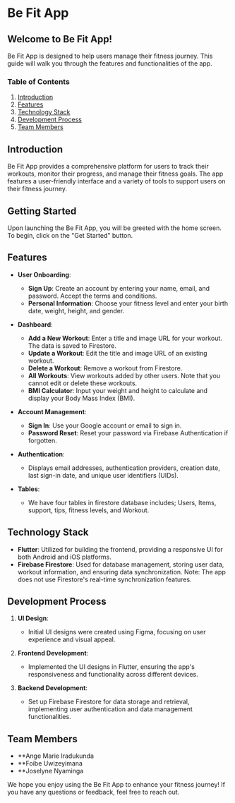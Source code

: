 # Be Fit App

## Welcome to Be Fit App!

Be Fit App is designed to help users manage their fitness journey. This guide will walk you through the features and functionalities of the app.

### Table of Contents
1. [Introduction](#introduction)
2. [Features](#features)
3. [Technology Stack](#technology-stack)
4. [Development Process](#development-process)
5. [Team Members](#team-members)

## Introduction

Be Fit App provides a comprehensive platform for users to track their workouts, monitor their progress, and manage their fitness goals. The app features a user-friendly interface and a variety of tools to support users on their fitness journey.

## Getting Started
Upon launching the Be Fit App, you will be greeted with the home screen. To begin, click on the "Get Started" button.

## Features

- **User Onboarding**:
  - **Sign Up**: Create an account by entering your name, email, and password. Accept the terms and conditions.
  - **Personal Information**: Choose your fitness level and enter your birth date, weight, height, and gender.

- **Dashboard**:
  - **Add a New Workout**: Enter a title and image URL for your workout. The data is saved to Firestore.
  - **Update a Workout**: Edit the title and image URL of an existing workout.
  - **Delete a Workout**: Remove a workout from Firestore.
  - **All Workouts**: View workouts added by other users. Note that you cannot edit or delete these workouts.
  - **BMI Calculator**: Input your weight and height to calculate and display your Body Mass Index (BMI).

- **Account Management**:
  - **Sign In**: Use your Google account or email to sign in.
  - **Password Reset**: Reset your password via Firebase Authentication if forgotten.

- **Authentication**:
  - Displays email addresses, authentication providers, creation date, last sign-in date, and unique user identifiers (UIDs).
 
- **Tables**:
  - We have four tables in firestore database includes; Users, Items, support, tips, fitness levels, and Workout.
## Technology Stack

- **Flutter**: Utilized for building the frontend, providing a responsive UI for both Android and iOS platforms.
- **Firebase Firestore**: Used for database management, storing user data, workout information, and ensuring data synchronization. Note: The app does not use Firestore's real-time synchronization features.

## Development Process

1. **UI Design**:
   - Initial UI designs were created using Figma, focusing on user experience and visual appeal.

2. **Frontend Development**:
   - Implemented the UI designs in Flutter, ensuring the app's responsiveness and functionality across different devices.

3. **Backend Development**:
   - Set up Firebase Firestore for data storage and retrieval, implementing user authentication and data management functionalities.

## Team Members

- **Ange Marie Iradukunda
- **Foibe Uwizeyimana
- **Joselyne Nyaminga

We hope you enjoy using the Be Fit App to enhance your fitness journey! If you have any questions or feedback, feel free to reach out.


